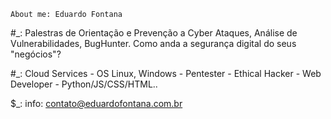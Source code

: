     About me: Eduardo Fontana

#_: Palestras de Orientação e Prevenção a Cyber Ataques,  Análise de Vulnerabilidades, BugHunter. Como anda a segurança digital do seus "negócios"?

#_: Cloud Services - OS Linux, Windows - Pentester - Ethical Hacker - Web Developer - Python/JS/CSS/HTML..

$_: info: contato@eduardofontana.com.br
